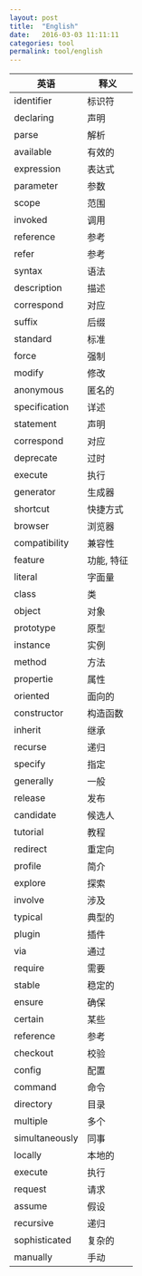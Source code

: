 ```yaml
---
layout: post
title:  "English"
date:   2016-03-03 11:11:11
categories: tool
permalink: tool/english
---
```




| 英语 | 释义 |
|-|-|
| identifier | 标识符 |
| declaring | 声明 |
| parse | 解析 |
| available | 有效的 |
| expression | 表达式 |
| parameter | 参数 |
| scope | 范围 |
| invoked | 调用 |
| reference | 参考 |
| refer | 参考 |
| syntax | 语法 |
| description | 描述 |
| correspond | 对应 |
| suffix | 后缀 |
| standard | 标准 |
| force | 强制 |
| modify | 修改 |
| anonymous | 匿名的 |
| specification | 详述 |
| statement | 声明 |
| correspond | 对应 |
| deprecate | 过时 |
| execute | 执行 |
| generator | 生成器 |
| shortcut | 快捷方式 |
| browser | 浏览器 |
| compatibility | 兼容性 |
| feature | 功能, 特征 |
| literal | 字面量 |
| class | 类 |
| object | 对象 |
| prototype | 原型 |
| instance | 实例 |
| method | 方法 |
| propertie | 属性 |
| oriented | 面向的 |
| constructor | 构造函数 |
| inherit | 继承 |
| recurse | 递归 |
| specify | 指定 |
| generally | 一般 |
| release | 发布 |
| candidate | 候选人 |
| tutorial | 教程 |
| redirect | 重定向 |
| profile | 简介 |
| explore | 探索 |
| involve | 涉及 |
| typical | 典型的 |
| plugin | 插件 |
| via | 通过 |
| require | 需要 |
| stable | 稳定的 |
| ensure | 确保 |
| certain | 某些 |
| reference | 参考 |
| checkout | 校验 |
| config | 配置 |
| command | 命令 |
| directory | 目录 |
| multiple | 多个 |
| simultaneously | 同事 |
| locally | 本地的 |
| execute | 执行 |
| request | 请求 |
| assume | 假设 |
| recursive | 递归 |
| sophisticated | 复杂的 |
| manually | 手动 |


